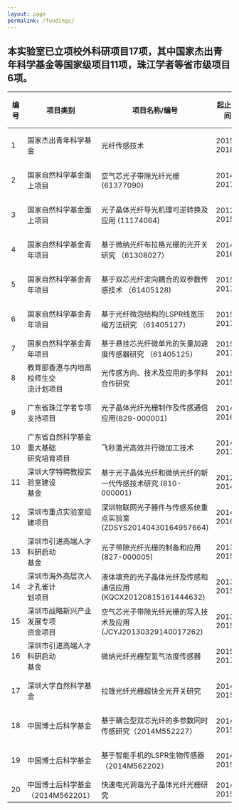 ```yaml
---
layout: page
permalink: /fundings/
---
```


## 本实验室已立项校外科研项目17项，其中国家杰出青年科学基金等国家级项目11项，珠江学者等省市级项目6项。

<table>
  <thead>
    <tr>
      <th style="width: 5%">编号</th>
      <th style="width: 30%">项目类别</th>
      <th style="width: 45%">项目名称/编号</th>
      <th style="width: 11%">起止时间 </th>
      <th style="width: 7%">负责人</th>
  </thead>
  <tbody>
    <tr>
      <td>1</th>
      <td>国家杰出青年科学基金</th>
      <td>光纤传感技术</th>
      <td>2015-2018</th>
      <td>王义平</th>
    </tr>
    <tr>
      <td>2</th>
      <td>国家自然科学基金面上项目</th>
      <td>空气芯光子带隙光纤光栅 (61377090)</th>
      <td>2014-2017</th>
      <td>王义平</th>
    </tr>
    <tr>
      <td>3</th>
      <td>国家自然科学基金面上项目</th>
      <td>光子晶体光纤导光机理可逆转换及应用 (11174064)</th>
      <td>2012-2015</th>
      <td>王义平</th>
    </tr>
    <tr>
      <td>4</th>
      <td>国家自然科学基金青年项目</th>
      <td>基于微纳光纤布拉格光栅的光开关研究 （61308027）</th>
      <td>2014-2016</th>
      <td>廖常锐</th>
    </tr>
    <tr>
      <td>5</th>
      <td>国家自然科学基金青年项目</th>
      <td>基于双芯光纤定向耦合的双参数传感技术 （61405128)</th>
      <td>2015-2017</th>
      <td>尹国路</th>
    </tr>
    <tr>
      <td>6</th>
      <td>国家自然科学基金青年项目</th>
      <td>基于光纤微泡结构的LSPR线宽压缩方法研究 （61405127）</th>
      <td>2015-2017</th>
      <td>王冠军</th>
    </tr>
    <tr>
      <td>7</th>
      <td>国家自然科学基金青年项目</th>
      <td>基于悬挂芯光纤微单元的矢量加速度传感器研究 （61405125）</th>
      <td>2015-2017</th>
      <td>汪超</th>
    </tr>
    <tr>
      <td>8</th>
      <td>教育部香港与内地高校师生交<br>流计划项目</th>
      <td>光传感方向、技术及应用的多学科合作研究</th>
      <td>2015-2015</th>
      <td>王义平</th>
    </tr>
    <tr>
      <td>9</th>
      <td>广东省珠江学者专项支持项目</th>
      <td>光子晶体光纤光栅制作及传感通信应用(829-000001)</th>
      <td>2014-2016</th>
      <td>王义平</th>
    </tr>
    <tr>
      <td>10</th>
      <td>广东省自然科学基金重大基础<br>研究培育项目</th>
      <td>飞秒激光高效并行微加工技术</th>
      <td>2014-2017</th>
      <td>王义平</th>
    </tr>
    <tr>
      <td>11</th>
      <td>深圳大学特聘教授实验室建设<br>基金</th>
      <td>基于光子晶体光纤和微纳光纤的新一代传感技术研究 (810-000001)</th>
      <td>2012-2014</th>
      <td>王义平</th>
    </tr>
    <tr>
      <td>12</th>
      <td>深圳市重点实验室组建项目</th>
      <td>深圳物联网光子器件与传感系统重点实验室(ZDSYS20140430164957664)</th>
      <td>2014-2016</th>
      <td>王义平</th>
    </tr>
     <tr>
      <td>13</th>
      <td>深圳市引进高端人才科研启动<br>基金</th>
      <td>光子带隙光纤光栅的制备和应用 (827-000005)</th>
      <td>2013-2015</th>
      <td>王义平</th>
    </tr>
    <tr>
      <td>14</th>
      <td>深圳市海外高层次人才孔雀计<br>划项目</th>
      <td>液体填充的光子晶体光纤及传感和通信应用(KQCX20120815161444632)</th>
      <td>2013-2015</th>
      <td>王义平</th>
    </tr>
    <tr>
      <td>15</th>
      <td>深圳市战略新兴产业发展专项<br>资金项目</th>
      <td>空气芯光子带隙光纤光栅的写入技术及应用(JCYJ20130329140017262)</th>
      <td>2013-2015</th>
      <td>王义平</th>
    </tr>
    <tr>
      <td>16</th>
      <td>深圳市引进高端人才科研启动<br>基金</th>
      <td>微纳光纤光栅型氢气浓度传感器</th>
      <td>2015-2017</th>
      <td>廖常锐</th>
    </tr>
    <tr>
      <td>17</th>
      <td>深圳大学自然科学基金</th>
      <td>拉锥光纤光栅超快全光开关研究</th>
      <td>2014-2015</th>
      <td>廖常锐</th>
    </tr>
    <tr>
      <td>18</th>
      <td>中国博士后科学基金</th>
      <td>基于耦合型双芯光纤的多参数同时传感研究（2014M552227）</th>
      <td>2014-2015</th>
      <td>尹国路</th>
    </tr>
    <tr>
      <td>19</th>
      <td>中国博士后科学基金</th>
      <td>基于智能手机的LSPR生物传感器（2014M562202） </th>
      <td>2014-2015</th>
      <td>王冠军</th>
    </tr>
    <tr>
      <td>20</th>
      <td>中国博士后科学基金 （2014M562201）</th>
      <td>快速电光调谐光子晶体光纤光栅研究</th>
      <td>2014-2015</th>
      <td>孙兵</th>
    </tr>
    
    
    
  </tbody>
</table>
